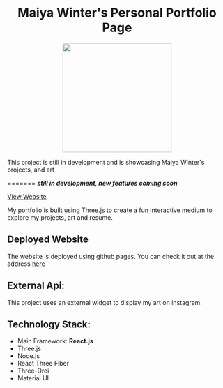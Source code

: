 <h1 align="center">Maiya Winter's Personal Portfolio Page</h1>
<div id="header" align="center">
  <img src="https://media.giphy.com/media/oy3pwvu2WbY22fOWbz/giphy.gif" width=250"/>                                                                              
</div>

This project is still in development and is showcasing Maiya Winter's projects, and art

=======
***still in development, new features coming soon***

[View Website](https://wintermaiya.github.io/portfolio/)

My portfolio is built using Three.js to create a fun interactive medium to explore my projects, art and resume.
                                                                                  

## Deployed Website

The website is deployed using github pages. You can check it out at the address [here](https://wintermaiya.github.io/portfolio/)

## External Api:
This project uses an external widget to display my art on instagram.

## Technology Stack:
- Main Framework: **React.js**
- Three.js
- Node.js
- React Three Fiber
- Three-Drei
- Material UI
